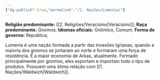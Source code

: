 ```yaml
---
{"dg-publish":true,"permalink":"/1. Nações/Lumenia/"}
---
```


 __Religião predominante:__ [[2. Religiões/Veracismo\|Veracismo]];
 __Raça predominante:__ Gnomos;
 __Idiomas oficiais:__ Gnômico, Comum; 
 __Forma de governo:__ Republica;

Lumenia é uma nação formada a partir das invasões Igrianas, quando a maioria dos gnomos se juntaram ao norte e formaram uma força de resistência. É a maior economia de Arkas, atualmente. Formado principalmente por gnomos, eles exportam e importam todo o tipo de produtos. 
Possuem uma ótima relação com [[1. Nações/Waldwich\|Waldwich]]. 